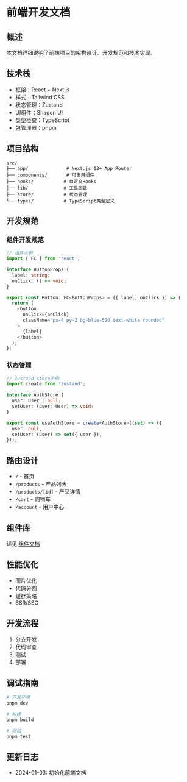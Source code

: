 # 前端开发文档

## 概述
本文档详细说明了前端项目的架构设计、开发规范和技术实现。

## 技术栈
- 框架：React + Next.js
- 样式：Tailwind CSS
- 状态管理：Zustand
- UI组件：Shadcn UI
- 类型检查：TypeScript
- 包管理器：pnpm

## 项目结构
```
src/
├── app/              # Next.js 13+ App Router
├── components/       # 可复用组件
├── hooks/           # 自定义Hooks
├── lib/             # 工具函数
├── store/           # 状态管理
└── types/           # TypeScript类型定义
```

## 开发规范

### 组件开发规范
```typescript
// 组件示例
import { FC } from 'react';

interface ButtonProps {
  label: string;
  onClick: () => void;
}

export const Button: FC<ButtonProps> = ({ label, onClick }) => {
  return (
    <button 
      onClick={onClick}
      className="px-4 py-2 bg-blue-500 text-white rounded"
    >
      {label}
    </button>
  );
};
```

### 状态管理
```typescript
// Zustand store示例
import create from 'zustand';

interface AuthStore {
  user: User | null;
  setUser: (user: User) => void;
}

export const useAuthStore = create<AuthStore>((set) => ({
  user: null,
  setUser: (user) => set({ user }),
}));
```

## 路由设计
- `/` - 首页
- `/products` - 产品列表
- `/products/[id]` - 产品详情
- `/cart` - 购物车
- `/account` - 用户中心

## 组件库
详见 [组件文档](./components.md)

## 性能优化
- 图片优化
- 代码分割
- 缓存策略
- SSR/SSG

## 开发流程
1. 分支开发
2. 代码审查
3. 测试
4. 部署

## 调试指南
```bash
# 开发环境
pnpm dev

# 构建
pnpm build

# 测试
pnpm test
```

## 更新日志
- 2024-01-03: 初始化前端文档 